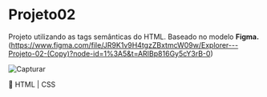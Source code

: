 # Projeto02

Projeto utilizando as tags semânticas do HTML.
Baseado no modelo **Figma.**(https://www.figma.com/file/JR9K1v9H4tgzZBxtmcW09w/Explorer---Projeto-02-(Copy)?node-id=1%3A5&t=ARIBp816Gy5cY3rB-0)

![Capturar](https://user-images.githubusercontent.com/81052476/221067585-7848dab3-e8c0-4490-a922-a30beb04fdf3.PNG)

:seedling: HTML | CSS
